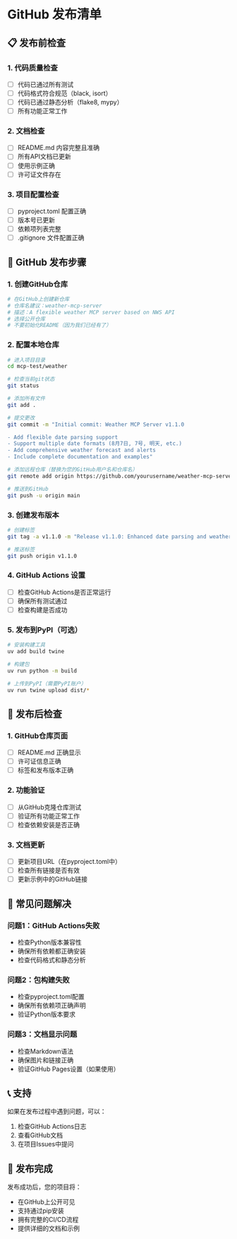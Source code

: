 # GitHub 发布清单

## 📋 发布前检查

### 1. 代码质量检查
- [ ] 代码已通过所有测试
- [ ] 代码格式符合规范（black, isort）
- [ ] 代码已通过静态分析（flake8, mypy）
- [ ] 所有功能正常工作

### 2. 文档检查
- [ ] README.md 内容完整且准确
- [ ] 所有API文档已更新
- [ ] 使用示例正确
- [ ] 许可证文件存在

### 3. 项目配置检查
- [ ] pyproject.toml 配置正确
- [ ] 版本号已更新
- [ ] 依赖项列表完整
- [ ] .gitignore 文件配置正确

## 🚀 GitHub 发布步骤

### 1. 创建GitHub仓库
```bash
# 在GitHub上创建新仓库
# 仓库名建议：weather-mcp-server
# 描述：A flexible weather MCP server based on NWS API
# 选择公开仓库
# 不要初始化README（因为我们已经有了）
```

### 2. 配置本地仓库
```bash
# 进入项目目录
cd mcp-test/weather

# 检查当前git状态
git status

# 添加所有文件
git add .

# 提交更改
git commit -m "Initial commit: Weather MCP Server v1.1.0

- Add flexible date parsing support
- Support multiple date formats (8月7日, 7号, 明天, etc.)
- Add comprehensive weather forecast and alerts
- Include complete documentation and examples"

# 添加远程仓库（替换为您的GitHub用户名和仓库名）
git remote add origin https://github.com/yourusername/weather-mcp-server.git

# 推送到GitHub
git push -u origin main
```

### 3. 创建发布版本
```bash
# 创建标签
git tag -a v1.1.0 -m "Release v1.1.0: Enhanced date parsing and weather features"

# 推送标签
git push origin v1.1.0
```

### 4. GitHub Actions 设置
- [ ] 检查GitHub Actions是否正常运行
- [ ] 确保所有测试通过
- [ ] 检查构建是否成功

### 5. 发布到PyPI（可选）
```bash
# 安装构建工具
uv add build twine

# 构建包
uv run python -m build

# 上传到PyPI（需要PyPI账户）
uv run twine upload dist/*
```

## 📝 发布后检查

### 1. GitHub仓库页面
- [ ] README.md 正确显示
- [ ] 许可证信息正确
- [ ] 标签和发布版本正确

### 2. 功能验证
- [ ] 从GitHub克隆仓库测试
- [ ] 验证所有功能正常工作
- [ ] 检查依赖安装是否正确

### 3. 文档更新
- [ ] 更新项目URL（在pyproject.toml中）
- [ ] 检查所有链接是否有效
- [ ] 更新示例中的GitHub链接

## 🔧 常见问题解决

### 问题1：GitHub Actions失败
- 检查Python版本兼容性
- 确保所有依赖都正确安装
- 检查代码格式和静态分析

### 问题2：包构建失败
- 检查pyproject.toml配置
- 确保所有依赖项正确声明
- 验证Python版本要求

### 问题3：文档显示问题
- 检查Markdown语法
- 确保图片和链接正确
- 验证GitHub Pages设置（如果使用）

## 📞 支持

如果在发布过程中遇到问题，可以：
1. 检查GitHub Actions日志
2. 查看GitHub文档
3. 在项目Issues中提问

## 🎉 发布完成

发布成功后，您的项目将：
- 在GitHub上公开可见
- 支持通过pip安装
- 拥有完整的CI/CD流程
- 提供详细的文档和示例 